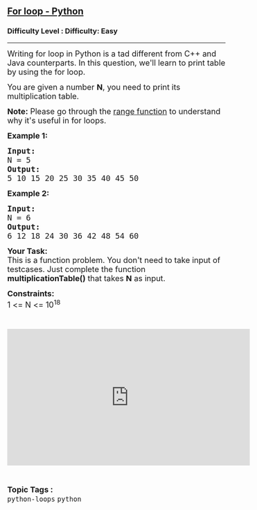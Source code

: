<h2><a href="https://www.geeksforgeeks.org/problems/for-loop-python/1?page=10&difficulty=Easy&status=unsolved&sortBy=accuracy">For loop - Python</a></h2><h3>Difficulty Level : Difficulty: Easy</h3><hr><div class="problems_problem_content__Xm_eO"><p><span style="font-size: 18px;">Writing for loop in Python is a tad different from C++ and Java counterparts. In this question, we'll learn to print table by using the for loop.</span></p>
<p><span style="font-size: 18px;">You are given a number <strong>N</strong>, you need to print its multiplication table.</span></p>
<p><span style="font-size: 18px;"><strong>Note:</strong> Please go through the <a href="https://www.geeksforgeeks.org/python-range-method/">range function</a> to understand why it's useful in for loops.</span></p>
<p><span style="font-size: 18px;"><strong>Example 1:</strong></span></p>
<pre><span style="font-size: 18px;"><strong>Input:</strong>
N = 5
<strong>Output:</strong>
5 10 15 20 25 30 35 40 45 50
</span></pre>
<p><span style="font-size: 18px;"><strong>Example 2:</strong></span></p>
<pre><span style="font-size: 18px;"><strong>Input:</strong>
N = 6
<strong>Output:</strong>
6 12 18 24 30 36 42 48 54 60</span>
</pre>
<p><span style="font-size: 18px;"><strong>Your Task:</strong><br>This is a function problem. You don't need to take input of testcases. Just complete the function <strong>multiplicationTable()</strong> that takes <strong>N</strong> as input.</span></p>
<p><span style="font-size: 18px;"><strong>Constraints:</strong><br>1 &lt;= N &lt;= 10<sup>18</sup></span></p>
<p>&nbsp;</p>
<p><iframe src="https://www.youtube.com/embed/AaoqKlYCbSk" width="560" height="315" frameborder="0"></iframe></p></div><br><p><span style=font-size:18px><strong>Topic Tags : </strong><br><code>python-loops</code>&nbsp;<code>python</code>&nbsp;